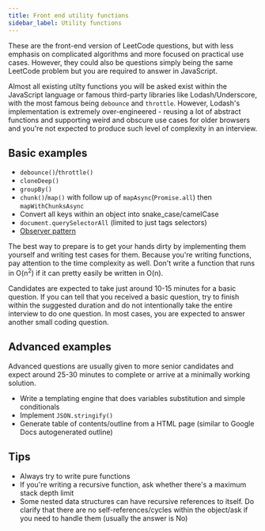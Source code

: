 ```yaml
---
title: Front end utility functions
sidebar_label: Utility functions
---
```


These are the front-end version of LeetCode questions, but with less emphasis on complicated algorithms and more focused on practical use cases. However, they could also be questions simply being the same LeetCode problem but you are required to answer in JavaScript.

Almost all existing utilty functions you will be asked exist within the JavaScript language or famous third-party libraries like Lodash/Underscore, with the most famous being `debounce` and `throttle`. However, Lodash's implementation is extremely over-engineered - reusing a lot of abstract functions and supporting weird and obscure use cases for older browsers and you're not expected to produce such level of complexity in an interview.

## Basic examples

- `debounce()`/`throttle()`
- `cloneDeep()`
- `groupBy()`
- `chunk()`/`map()` with follow up of `mapAsync`(`Promise.all`) then `mapWithChunksAsync`
- Convert all keys within an object into snake_case/camelCase
- `document.querySelectorAll` (limited to just tags selectors)
- [Observer pattern](https://addyosmani.com/resources/essentialjsdesignpatterns/book/#observerpatternjavascript)

The best way to prepare is to get your hands dirty by implementing them yourself and writing test cases for them. Because you're writing functions, pay attention to the time complexity as well. Don't write a function that runs in O(n<sup>2</sup>) if it can pretty easily be written in O(n).

Candidates are expected to take just around 10-15 minutes for a basic question. If you can tell that you received a basic question, try to finish within the suggested duration and do not intentionally take the entire interview to do one question. In most cases, you are expected to answer another small coding question.

## Advanced examples

Advanced questions are usually given to more senior candidates and expect around 25-30 minutes to complete or arrive at a minimally working solution.

- Write a templating engine that does variables substitution and simple conditionals
- Implement `JSON.stringify()`
- Generate table of contents/outline from a HTML page (similar to Google Docs autogenerated outline)

## Tips

- Always try to write pure functions
- If you're writing a recursive function, ask whether there's a maximum stack depth limit
- Some nested data structures can have recursive references to itself. Do clarify that there are no self-references/cycles within the object/ask if you need to handle them (usually the answer is No)
